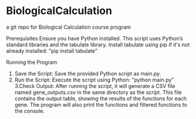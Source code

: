 # BiologicalCalculation
a git repo for Biological Calculation course program

Prerequisites
Ensure you have Python installed. This script uses Python’s standard libraries and the tabulate library. Install tabulate using pip if it's not already installed:
"pip install tabulate"

Running the Program
1. Save the Script: Save the provided Python script as main.py.
2. Run the Script: Execute the script using Python:
   "python main.py"
3.Check Output: After running the script, it will generate a CSV file named gene_outputs.csv in the same directory as the script.
 This file contains the output table, showing the results of the functions for each gene.
The program will also print the functions and filtered functions to the console.
